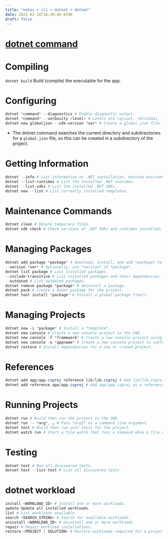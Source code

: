 ```yaml
---
title: "notes > cli > dotnet > dotnet"
date: 2022-02-16T16:39:46-0700
draft: false
---
```

# [dotnet command](https://docs.microsoft.com/en-us/dotnet/core/tools/dotnet)
# Compiling
`dotnet build` Build (compile) the executable for the app.

# Configuring
```powershell
dotnet *command* --diagnostics # Enable diagnostic output.
dotnet *command* --verbosity <level> # Levels are (q)uiet, (m)inimal, (n)ormal, (d)etailed, (diag)nostic.
dotnet new globaljson --sdk-version *ver* # Create a global.json file to target the .NET SDK version *ver*.
```
- The dotnet command searches the current directory and subdirectories for a `global.json` file, so this can be created in a subdirectory of the project.

# Getting Information
```powershell
dotnet --info # List information on .NET installation, machine environment, etc
dotnet --list-runtimes # List the installed .NET runtimes.
dotnet --list-sdks # List the installed .NET SDKs.
dotnet new --list # List currently installed templates.
```

# Maintenance Commands
```powershell
dotnet clean # Delete temporary files.
dotnet sdk check # Check versions of .NET SDKs and runtimes installed; warn if any are out of date.
```

# Managing Packages
```powershell
dotnet add package *package* # Download, install, and add *package* to project. Also updates a package.
--version *ver* # Optionally, use *version* of *package*.
dotnet list package # List installed packages.
--include-transitive # List installed packages and their dependencies.
--outdated # List outdated packages.
dotnet remove package *package* # Uninstall a package.
dotnet pack # Create a NuGet package for the project.
dotnet tool install *package* # Install a global package (tool).
```

# Managing Projects
```powershell
dotnet new -i *package* # Install a *template*.
dotnet new console # Create a new console project in the CWD.
dotnet new console -f *framework* # Create a new console project using framework version *framework*.
dotnet new console -o *appname* # Create a new console project in subfolder *appname*.
dotnet restore # Install dependencies for a new or cloned project.
```

# References
```powershell
dotnet add app/app.csproj reference lib/lib.csproj # Add lib/lib.csproj as a reference to app/app.csproj
dotnet add reference app/app.csproj # Add app/app.csproj as a reference to the project in the current directory
```

# Running Projects
```powershell
dotnet run # Build then run the project in the CWD.
dotnet run -- *arg*, … # Pass *arg1* as a command line argument.
dotnet test # Build then run unit tests for the project.
dotnet watch run # Start a file watch that runs a command whne a file changes. Useful for hot reload in ASP.NET.
```

# Testing
```powershell
dotnet test # Run all discovered tests.
dotnet test --list-test # List all discovered tests.
```

# dotnet workload
```powershell
install <WORKLOAD_ID> # Install one or more workloads.
update Update all installed workloads.
list # List workloads available.
search <SEARCH_STRING> # Search for available workloads.
uninstall <WORKLOAD_ID> # Uninstall one or more workloads.
repair # Repair workload installations.
restore <PROJECT | SOLUTION> # Restore workloads required for a project.
```